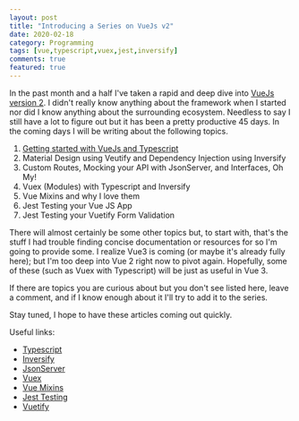 ```yaml
---
layout: post
title: "Introducing a Series on VueJs v2"
date: 2020-02-18
category: Programming
tags: [vue,typescript,vuex,jest,inversify]
comments: true
featured: true
---
```

In the past month and a half I've taken a rapid and deep dive into [VueJs version 2](https://vuejs.org/v2/guide/).  I didn't really know anything about the framework when I started nor did I know anything about the surrounding ecosystem.  Needless to say I still have a lot to figure out but it has been a pretty productive 45 days.  In the coming days I will be writing about the following topics.

1. [Getting started with VueJs and Typescript](http://code.rawlinson.us/2020/02/getting-started-with-vue-and-typescript.html)
2. Material Design using Veutify and Dependency Injection using Inversify
3. Custom Routes, Mocking your API with JsonServer, and Interfaces, Oh My!
4. Vuex (Modules) with Typescript and Inversify
5. Vue Mixins and why I love them
6. Jest Testing your Vue JS App
7. Jest Testing your Vuetify Form Validation

There will almost certainly be some other topics but, to start with, that's the stuff I had trouble finding concise documentation or resources for so I'm going to provide some. I realize Vue3 is coming (or maybe it's already fully here); but I'm too deep into Vue 2 right now to pivot again.  Hopefully, some of these (such as Vuex with Typescript) will be just as useful in Vue 3.

If there are topics you are curious about but you don't see listed here, leave a comment, and if I know enough about it I'll try to add it to the series.

Stay tuned, I hope to have these articles coming out quickly.

Useful links:

* [Typescript](https://www.typescriptlang.org/)
* [Inversify](http://inversify.io/)
* [JsonServer](https://github.com/typicode/json-server)
* [Vuex](https://vuex.vuejs.org/)
* [Vue Mixins](https://vuejs.org/v2/guide/mixins.html)
* [Jest Testing](https://jestjs.io/)
* [Vuetify](https://vuetifyjs.com/en/)
